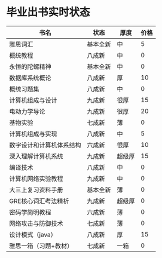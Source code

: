 # 毕业出书实时状态

|书名|状态|厚度|价格|
|---|---|---|---|
|雅思词汇|基本全新|中|5|
|概统教程|八成新|中|0|
|永恒的陀螺精神|基本全新|中|0|
|数据库系统概论|八成新|厚|10|
|概统习题集|八成新|中|0|
|计算机组成与设计|九成新|很厚|15|
|电动力学导论|九成新|很厚|20|
|基物实验|七成新|薄|0|
|计算机组成与实现|八成新|中|5|
|数字设计和计算机体系结构|六成新|很厚|10|
|深入理解计算机系统|九成新|超级厚|15|
|编译技术|八成新|中|0|
|计算机网络实验教程|九成新|中|0|
|大三上复习资料手册|基本全新|薄|0|
|GRE核心词汇考法精析|九成新|超级厚|0|
|密码学简明教程|六成新|薄|0|
|网络攻击与防御技术|七成新|薄|0|
|设计模式（java）|八成新|厚|15|
|雅思一箱（习题+教材）|七成新|一箱|0|

